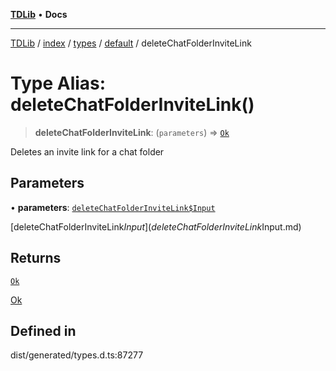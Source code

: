 [**TDLib**](../../../../../../README.md) • **Docs**

***

[TDLib](../../../../../../modules.md) / [index](../../../../../README.md) / [types](../../../README.md) / [default](../README.md) / deleteChatFolderInviteLink

# Type Alias: deleteChatFolderInviteLink()

> **deleteChatFolderInviteLink**: (`parameters`) => [`Ok`](Ok-1.md)

Deletes an invite link for a chat folder

## Parameters

• **parameters**: [`deleteChatFolderInviteLink$Input`](deleteChatFolderInviteLink$Input.md)

[deleteChatFolderInviteLink$Input](deleteChatFolderInviteLink$Input.md)

## Returns

[`Ok`](Ok-1.md)

[Ok](Ok-1.md)

## Defined in

dist/generated/types.d.ts:87277
